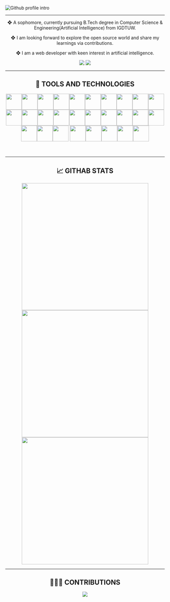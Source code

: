 ![Github profile intro](https://user-images.githubusercontent.com/79405229/148939304-3d36532f-c85c-4934-ac61-3ae436f8d47c.png)

---

<p align="center">
❖ A sophomore, currently pursuing  B.Tech degree in Computer Science & Engineering(Artificial Intelligence) from IGDTUW.
</p>
<p align="center">
❖ I am looking forward to explore the open source world and share my learnings via contributions.
</p>
<p align="center">
❖ I am a web developer with keen interest in artificial intelligence.
</p>
<p align="center">
<a target="_blank" href="https://www.linkedin.com/in/punerva-singh-958305204"><img src="https://img.shields.io/badge/-LinkedIn-0077B5?style=for-the-badge&logo=Linkedin&logoColor=white&color=d04836"></img></a>
<a target="_blank" href="mailto:punerva21@gmail.com"><img src="https://img.shields.io/badge/-Gmail-D14836?style=for-the-badge&logo=Gmail&logoColor=white"></img></a>
</p>


---

<h2 align = "center"> 🔧 TOOLS AND TECHNOLOGIES </h2>

<p align="center">
<img width=50 src="https://cdn.jsdelivr.net/gh/devicons/devicon/icons/html5/html5-original.svg" /><img width=50 src="https://cdn.jsdelivr.net/gh/devicons/devicon/icons/css3/css3-original.svg" /><img width=50 src="https://cdn.jsdelivr.net/gh/devicons/devicon/icons/javascript/javascript-original.svg" /><img width=50 src="https://cdn.jsdelivr.net/gh/devicons/devicon/icons/jquery/jquery-plain-wordmark.svg" /><img width=50 src="https://cdn.jsdelivr.net/gh/devicons/devicon/icons/cplusplus/cplusplus-original.svg" /><img width=50 src="https://cdn.jsdelivr.net/gh/devicons/devicon/icons/python/python-original.svg" /><img width=50 src="https://cdn.jsdelivr.net/gh/devicons/devicon/icons/flask/flask-original-wordmark.svg" /><img width=50 src="https://cdn.jsdelivr.net/gh/devicons/devicon/icons/bootstrap/bootstrap-plain-wordmark.svg" /><img width=50 src="https://cdn.jsdelivr.net/gh/devicons/devicon/icons/express/express-original.svg" /><img width=50 src="https://cdn.jsdelivr.net/gh/devicons/devicon/icons/nodejs/nodejs-original.svg" /><img width=50 src="https://cdn.jsdelivr.net/gh/devicons/devicon/icons/react/react-original.svg" /><img width=50 src="https://cdn.jsdelivr.net/gh/devicons/devicon/icons/npm/npm-original-wordmark.svg" /><img width=50 src="https://cdn.jsdelivr.net/gh/devicons/devicon/icons/yarn/yarn-original.svg" /><img width=50 src="https://cdn.jsdelivr.net/gh/devicons/devicon/icons/mysql/mysql-original.svg" /><img width=50 src="https://cdn.jsdelivr.net/gh/devicons/devicon/icons/mongodb/mongodb-original-wordmark.svg" /><img width=50 src="https://cdn.jsdelivr.net/gh/devicons/devicon/icons/postgresql/postgresql-original-wordmark.svg" /><img width=50 src="https://cdn.jsdelivr.net/gh/devicons/devicon/icons/sqlalchemy/sqlalchemy-original.svg" /><img width=50 src="https://cdn.jsdelivr.net/gh/devicons/devicon/icons/firebase/firebase-plain-wordmark.svg" /><img width=50 src="https://cdn.jsdelivr.net/gh/devicons/devicon/icons/heroku/heroku-original.svg" /><img width=50 src="https://cdn.jsdelivr.net/gh/devicons/devicon/icons/visualstudio/visualstudio-plain.svg" /><img width=50 src="https://cdn.jsdelivr.net/gh/devicons/devicon/icons/codepen/codepen-plain.svg" /><img width=50 src="https://cdn.jsdelivr.net/gh/devicons/devicon/icons/git/git-original.svg" /><img width=50 src="https://cdn.jsdelivr.net/gh/devicons/devicon/icons/github/github-original-wordmark.svg" /> <img width=50 src="https://cdn.jsdelivr.net/gh/devicons/devicon/icons/gitlab/gitlab-original.svg" /><img width=50 src="https://cdn.jsdelivr.net/gh/devicons/devicon/icons/canva/canva-original.svg" /><img width=50 src="https://cdn.jsdelivr.net/gh/devicons/devicon/icons/jupyter/jupyter-original-wordmark.svg" /><img width=50 src="https://cdn.jsdelivr.net/gh/devicons/devicon/icons/numpy/numpy-original.svg" /><img width=50 src="https://cdn.jsdelivr.net/gh/devicons/devicon/icons/pandas/pandas-original-wordmark.svg" />
</p>

<br/>

---

<h2 align = "center"> 📈 GITHAB STATS </h2> 
<p align = "center">
  <img src = "https://github-readme-stats.vercel.app/api/?username=PunervaSingh&show_icons=true&title_color=f45b69&icon_color=fff&text_color=fff&bg_color=000" width = 400>
  <img src = "https://github-readme-streak-stats.herokuapp.com/?user=PunervaSingh&theme=highcontrast&currStreakLabel=f45b69&fire=f45b69&ring=f45b69" width = 400>
  <img src = "https://github-readme-stats.vercel.app/api/top-langs/?username=PunervaSingh&layout=compact&theme=github_dark&card_width=445&title_color=f45b69&toplang=f45b69&bg_color=000" width = 400>
</p>


---
  <h2 align = "center"> 👩🏻‍💻 CONTRIBUTIONS</h2>
<p align='center'>
<img src="https://activity-graph.herokuapp.com/graph?username=PunervaSingh&theme=react-dark&hide_border=true&line=f45b69&point=fff&color=fff">
<p>
